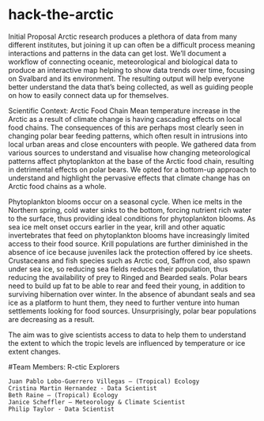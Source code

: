 # hack-the-arctic

Initial Proposal
Arctic research produces a plethora of data from many different institutes, but joining it up can often be a difficult process meaning interactions and patterns in the data can get lost. We’ll document a workflow of connecting oceanic, meteorological and biological data to produce an interactive map helping to show data trends over time, focusing on Svalbard and its environment. The resulting output will help everyone better understand the data that’s being collected, as well as guiding people on how to easily connect data up for themselves.

Scientific Context: Arctic Food Chain
Mean temperature increase in the Arctic as a result of climate change is having cascading effects on local food chains. The consequences of this are perhaps most clearly seen in changing polar bear feeding patterns, which often result in intrusions into local urban areas and close encounters with people. We gathered data from various sources to understand and visualise how changing meteorological patterns affect phytoplankton at the base of the Arctic food chain, resulting in detrimental effects on polar bears. We opted for a bottom-up approach to understand and highlight the pervasive effects that climate change has on Arctic food chains as a whole.

Phytoplankton blooms occur on a seasonal cycle. When ice melts in the Northern spring, cold water sinks to the bottom, forcing nutrient rich water to the surface, thus providing ideal conditions for phytoplankton blooms. As sea ice melt onset occurs earlier in the year, krill and other aquatic invertebrates that feed on phytoplankton blooms have increasingly limited access to their food source. Krill populations are further diminished in the absence of ice because juveniles lack the protection offered by ice sheets. Crustaceans and fish species such as Arctic cod, Saffron cod, also spawn under sea ice, so reducing sea fields reduces their population, thus reducing the availability of prey to Ringed and Bearded seals. Polar bears need to build up fat to be able to rear and feed their young, in addition to surviving hibernation over winter. In the absence of abundant seals and sea ice as a platform to hunt them, they need to further venture into human settlements looking for food sources. Unsurprisingly, polar bear populations are decreasing as a result.

The aim was to give scientists access to data to help them to understand the extent to which the tropic levels are influenced by temperature or ice extent changes.

#Team Members: R-ctic Explorers

    Juan Pablo Lobo-Guerrero Villegas – (Tropical) Ecology
    Cristina Martin Hernandez - Data Scientist
    Beth Raine – (Tropical) Ecology
    Janice Scheffler – Meteorology & Climate Scientist
    Philip Taylor - Data Scientist
